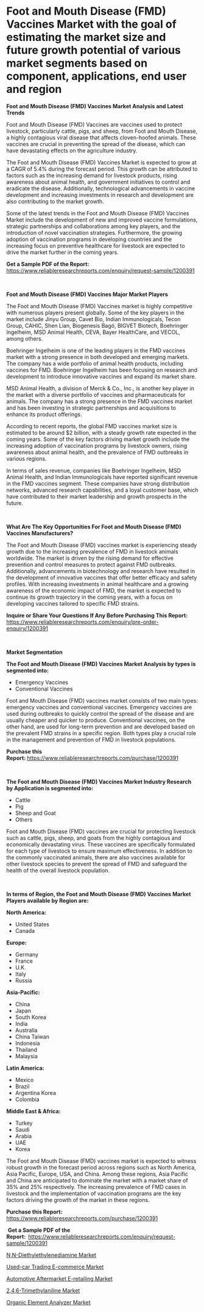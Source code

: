 <p><h1>Foot and Mouth Disease (FMD) Vaccines Market with the goal of estimating the market size and future growth potential of various market segments based on component, applications, end user and region</h1></p><p><strong>Foot and Mouth Disease (FMD) Vaccines Market Analysis and Latest Trends</strong></p>
<p><p>Foot and Mouth Disease (FMD) Vaccines are vaccines used to protect livestock, particularly cattle, pigs, and sheep, from Foot and Mouth Disease, a highly contagious viral disease that affects cloven-hoofed animals. These vaccines are crucial in preventing the spread of the disease, which can have devastating effects on the agriculture industry.</p><p>The Foot and Mouth Disease (FMD) Vaccines Market is expected to grow at a CAGR of 5.4% during the forecast period. This growth can be attributed to factors such as the increasing demand for livestock products, rising awareness about animal health, and government initiatives to control and eradicate the disease. Additionally, technological advancements in vaccine development and increasing investments in research and development are also contributing to the market growth.</p><p>Some of the latest trends in the Foot and Mouth Disease (FMD) Vaccines Market include the development of new and improved vaccine formulations, strategic partnerships and collaborations among key players, and the introduction of novel vaccination strategies. Furthermore, the growing adoption of vaccination programs in developing countries and the increasing focus on preventive healthcare for livestock are expected to drive the market further in the coming years.</p></p>
<p><strong>Get a Sample PDF of the Report:&nbsp;</strong> <a href="https://www.reliableresearchreports.com/enquiry/request-sample/1200391">https://www.reliableresearchreports.com/enquiry/request-sample/1200391</a></p>
<p>&nbsp;</p>
<p><strong>Foot and Mouth Disease (FMD) Vaccines Major Market Players</strong></p>
<p><p>The Foot and Mouth Disease (FMD) Vaccines market is highly competitive with numerous players present globally. Some of the key players in the market include Jinyu Group, Cavet Bio, Indian Immunologicals, Tecon Group, CAHIC, Shen Lian, Biogenesis Bagó, BIGVET Biotech, Boehringer Ingelheim, MSD Animal Health, CEVA, Bayer HealthCare, and VECOL, among others.</p><p>Boehringer Ingelheim is one of the leading players in the FMD vaccines market with a strong presence in both developed and emerging markets. The company has a wide portfolio of animal health products, including vaccines for FMD. Boehringer Ingelheim has been focusing on research and development to introduce innovative vaccines and expand its market share.</p><p>MSD Animal Health, a division of Merck & Co., Inc., is another key player in the market with a diverse portfolio of vaccines and pharmaceuticals for animals. The company has a strong presence in the FMD vaccines market and has been investing in strategic partnerships and acquisitions to enhance its product offerings.</p><p>According to recent reports, the global FMD vaccines market size is estimated to be around $2 billion, with a steady growth rate expected in the coming years. Some of the key factors driving market growth include the increasing adoption of vaccination programs by livestock owners, rising awareness about animal health, and the prevalence of FMD outbreaks in various regions.</p><p>In terms of sales revenue, companies like Boehringer Ingelheim, MSD Animal Health, and Indian Immunologicals have reported significant revenue in the FMD vaccines segment. These companies have strong distribution networks, advanced research capabilities, and a loyal customer base, which have contributed to their market leadership and growth prospects in the future.</p></p>
<p>&nbsp;</p>
<p><strong>What Are The Key Opportunities For Foot and Mouth Disease (FMD) Vaccines Manufacturers?</strong></p>
<p><p>The Foot and Mouth Disease (FMD) vaccines market is experiencing steady growth due to the increasing prevalence of FMD in livestock animals worldwide. The market is driven by the rising demand for effective prevention and control measures to protect against FMD outbreaks. Additionally, advancements in biotechnology and research have resulted in the development of innovative vaccines that offer better efficacy and safety profiles. With increasing investments in animal healthcare and a growing awareness of the economic impact of FMD, the market is expected to continue its growth trajectory in the coming years, with a focus on developing vaccines tailored to specific FMD strains.</p></p>
<p><strong>Inquire or Share Your Questions If Any Before Purchasing This Report:</strong> <a href="https://www.reliableresearchreports.com/enquiry/pre-order-enquiry/1200391">https://www.reliableresearchreports.com/enquiry/pre-order-enquiry/1200391</a></p>
<p>&nbsp;</p>
<p><strong>Market Segmentation</strong></p>
<p><strong>The Foot and Mouth Disease (FMD) Vaccines Market Analysis by types is segmented into:</strong></p>
<p><ul><li>Emergency Vaccines</li><li>Conventional Vaccines</li></ul></p>
<p><p>Foot and Mouth Disease (FMD) vaccines market consists of two main types: emergency vaccines and conventional vaccines. Emergency vaccines are used during outbreaks to quickly control the spread of the disease and are usually cheaper and quicker to produce. Conventional vaccines, on the other hand, are used for long-term prevention and are developed based on the prevalent FMD strains in a specific region. Both types play a crucial role in the management and prevention of FMD in livestock populations.</p></p>
<p><strong>Purchase this Report:&nbsp;</strong><a href="https://www.reliableresearchreports.com/purchase/1200391">https://www.reliableresearchreports.com/purchase/1200391</a></p>
<p>&nbsp;</p>
<p><strong>The Foot and Mouth Disease (FMD) Vaccines Market Industry Research by Application is segmented into:</strong></p>
<p><ul><li>Cattle</li><li>Pig</li><li>Sheep and Goat</li><li>Others</li></ul></p>
<p><p>Foot and Mouth Disease (FMD) vaccines are crucial for protecting livestock such as cattle, pigs, sheep, and goats from the highly contagious and economically devastating virus. These vaccines are specifically formulated for each type of livestock to ensure maximum effectiveness. In addition to the commonly vaccinated animals, there are also vaccines available for other livestock species to prevent the spread of FMD and safeguard the health of the overall livestock population.</p></p>
<p>&nbsp;</p>
<p><strong>In terms of Region, the Foot and Mouth Disease (FMD) Vaccines Market Players available by Region are:</strong></p>
<p>
    <p> <strong> North America: </strong>
        <ul>
            <li>United States</li>
            <li>Canada</li>
        </ul>
        </p> 
    <p> <strong> Europe: </strong>
        <ul>
            <li>Germany</li>
            <li>France</li>
            <li>U.K.</li>
            <li>Italy</li>
            <li>Russia</li>
        </ul>
        </p> 
    <p> <strong> Asia-Pacific: </strong>
        <ul>
            <li>China</li>
            <li>Japan</li>
            <li>South Korea</li>
            <li>India</li>
            <li>Australia</li>
            <li>China Taiwan</li>
            <li>Indonesia</li>
            <li>Thailand</li>
            <li>Malaysia</li>
        </ul>
        </p> 
    <p> <strong> Latin America: </strong>
        <ul>
            <li>Mexico</li>
            <li>Brazil</li>
            <li>Argentina Korea</li>
            <li>Colombia</li>
        </ul>
        </p> 
    <p> <strong> Middle East & Africa: </strong>
        <ul>
            <li>Turkey</li>
            <li>Saudi</li>
            <li>Arabia</li>
            <li>UAE</li>
            <li>Korea</li>
        </ul>
    </p>
    </p>
<p><p>The Foot and Mouth Disease (FMD) vaccines market is expected to witness robust growth in the forecast period across regions such as North America, Asia Pacific, Europe, USA, and China. Among these regions, Asia Pacific and China are anticipated to dominate the market with a market share of 35% and 25% respectively. The increasing prevalence of FMD cases in livestock and the implementation of vaccination programs are the key factors driving the growth of the market in these regions.</p></p>
<p><strong>Purchase this Report: </strong><a href="https://www.reliableresearchreports.com/purchase/1200391">https://www.reliableresearchreports.com/purchase/1200391</a></p>
<p>&nbsp;<strong>Get a Sample PDF of the Report:&nbsp;&nbsp;</strong><a href="https://www.reliableresearchreports.com/enquiry/request-sample/1200391">https://www.reliableresearchreports.com/enquiry/request-sample/1200391</a></p>
<p><strong></strong></p>
<p><p><a href="https://github.com/pizolina/Market-Research-Report-List-3/blob/main/nn-diethylethylenediamine-market.md">N,N-Diethylethylenediamine Market</a></p><p><a href="https://issuu.com/reportprime-2/docs/used-car-trading-e-commerce-market-size-2030.pptx">Used-car Trading E-commerce Market</a></p><p><a href="https://issuu.com/reportprime-2/docs/automotive-aftermarket-e-retailing-market-size-203">Automotive Aftermarket E-retailing Market</a></p><p><a href="https://github.com/tamvrosiya/Market-Research-Report-List-2/blob/main/246-trimethylaniline-market.md">2,4,6-Trimethylaniline Market</a></p><p><a href="https://medium.com/@reganklocko456458/organic-element-analyzer-market-trends-and-market-analysis-forecasted-for-period-2024-2031-a8b34bbf4616">Organic Element Analyzer Market</a></p></p>